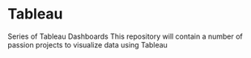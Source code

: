# Tableau
Series of Tableau Dashboards
This repository will contain a number of passion projects to visualize data using Tableau
